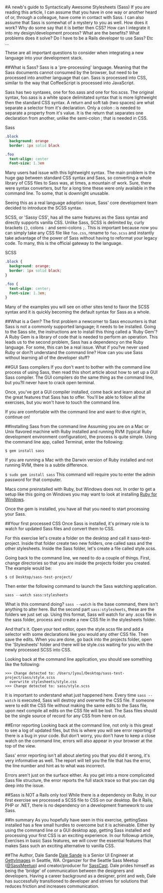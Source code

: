 #A newb's guide to Syntactically Awesome Stylesheets (Sass)
If you are reading this article, I can assume that you have in one way or another heard of or, through a colleague, have come in contact with Sass. I can also assume that Sass is somewhat of a mystery to you as well. How does it work? Why do some say that it is better then CSS? How can I integrate it into my design/development process? What are the benefits? What problems does it solve? Do I have to be a Rails developer to use Sass? Etc ...

These are all important questions to consider when integrating a new language into your development stack.

##What is Sass?
Sass is a 'pre-processing' language. Meaning that the Sass documents cannot consumed by the browser, but need to be processed into another language that can. Sass is processed into CSS, similar to the way that CoffeeScript is processed into JavaScript.

Sass has two syntaxes, one for foo.sass and one for foo.scss. The original syntax, foo.sass is a white space delimitated syntax that is more lightweight then the standard CSS syntax. A return and soft tab (two spaces) are what separate a selector from it's declaration. Only a colon : is needed to separate a property from it's value. It is the return that separates one declaration from another, unlike the semi-colon ; that is needed in CSS.

Sass
```sass
.block
  background: orange
  border: 1px solid black

.foo
  text-align: center
  Font-size: 1.3em
```

Many users had issue with this lightweight syntax. The main problem is the huge gap between standard CSS syntax and Sass, so converting a whole library of CSS files to Sass was, at times, a mountain of work. Sure, there were syntax converters, but for a long time these were only available in the command line. To some, that is downright unusable.

Seeing this as a real language adoption issue, Sass' core development team decided to introduce the SCSS syntax.

SCSS, or 'Sassy CSS', has all the same features as the Sass syntax and directly supports vanilla CSS. Unlike Sass, SCSS is delimited by, curly brackets `{}`, colons `:` and semi-colons `;`. This is important because now you can simply take any CSS file like `foo.css`,  rename to `foo.scss` and instantly take advantage of the power of Sass without having to reformat your legacy code. To many, this is the official gateway to the language.

SCSS
```scss
.block {
  background: orange;
  border: 1px solid black;
}

.foo {
  text-align: center;
  Font-size: 1.3em;
}
```

Many of the examples you will see on other sites tend to favor the SCSS syntax and it is quickly becoming the default syntax for Sass as a whole.

##What is a Gem?
The first problem a newcomer to Sass encounters is that Sass is not a commonly supported language; it needs to be installed. Going to the Sass site, the instructions are to install this thing called a 'Ruby Gem'? A Ruby Gem is a library of code that is needed to perform an operation. This leads us to the second problem, Sass has a dependency on the Ruby language. For some, this can be a real issue. What if you?ve never used Ruby or don?t understand the command line? How can you use Sass without learning all of the developer stuff?

##GUI Sass compilers
If you don't want to bother with the command line process of using Sass, then read this short article about how to set up a GUI Sass compiler. The GUI compilers do the same thing as the command line, but you?ll never have to crack open terminal.

Once, you've got a GUI compiler installed, come back and learn about all the great features that Sass has to offer. You'll be able to follow all the exercises, but you won't have to touch the command line.

If you are comfortable with the command line and want to dive right in, continue on!

##Installing Sass from the command line
Assuming you are on a Mac or Unix flavored machine with Ruby installed and running RVM (typical Ruby development environment configuration), the process is quite simple. Using the command line app, called Terminal, enter the following:

`$ gem install sass`

If you are running a Mac with the Darwin version of Ruby installed and not running RVM, there is a subtle difference.

`$ sudo gem install sass` This command will require you to enter the admin password for that computer.

Macs come preinstalled with Ruby, but Windows does not. In order to get a setup like this going on Windows you may want to look at installing [Ruby for Windows](http://rubyinstaller.org/).

Once the gem is installed, you have all that you need to start processing your Sass.

##Your first processed CSS
Once Sass is installed, it's primary role is to watch for updated Sass files and convert them to CSS.

For this exercise let's create a folder on the desktop and call it sass-test-project. Inside that folder create two new folders, one called sass and the other stylesheets. Inside the Sass folder, let's create a file called style.scss.

Going back to the command line, we need to do a couple of things. First, change directories so that you are inside the projects folder you created. The example would be:

`$ cd Desktop/sass-test-project/`

Then enter the following command to launch the Sass watching application.

`sass --watch sass:stylesheets`

What is this command doing? `sass --watch` is the base command, there isn't anything to alter here. But the second part `sass:stylesheets`, these are the folders we just set up. Using this format, Sass will watch for any .scss file in the sass folder, process and create a new CSS file in the stylesheets folder.

And that's it. Open your text editor, open the style.scss file and add a selector with some declarations like you would any other CSS file. Then save the edits. When you are done, go back into the projects folder, open the 'Stylesheets' folder and there will be style.css waiting for you with the newly processed SCSS into CSS.

Looking back at the command line application, you should see something like the following:

```
>>> Change detected to: /Users/[you]/Desktop/sass-test-project/sass/style.scss
  overwrite stylesheets/style.css
>>> Change detected to: sass/style.scss
```

It is important to understand what just happened here. Every time `sass --watch` is executed, Sass will destroy and overwrite the CSS file. If someone were to edit the CSS file without making the same edits to the Sass file, upon next compile all edits on the CSS file will be lost. The Sass files should be the single source of record for any CSS from here on out.

##Error reporting
Looking back at the command line, not only is this great to see a log of updated files, but this is where you will see error reporting if there is a bug in your code. But don't worry, you don't have to keep a close watch on the command line, errors will also appear in your browser at the top of the view.

Sass' error reporting isn't all about alerting you that you did it wrong, it's very informative as well. The report will tell you the file that has the error, the line number and hint as to what was incorrect.

Errors aren't just on the surface either. As you get into a more complicated Sass file structure, the error reports the full stack trace so that you can dig deep into the issue.

##Sass is NOT a Rails only tool
While there is a dependency on Ruby, in our first exercise we processed a SCSS file to CSS on our desktop. Be it Rails, PHP or .NET, there is no dependency on a development framework to use Sass.

##In summary
As you hopefully have seen in this exercise, gettingSass installed has a few small hurdles to overcome but it is achievable. Either by using the command line or a GUI desktop app, getting Sass installed and processing your first CSS is an exciting experience. In our followup article, Exercises in basic Sass features, we will cover the essential features that makes Sass such an exciting alternative to vanilla CSS.

##The Author, Dale Sande
[Dale Sande](www.dalesande.com) is a Senior UI Engineer at [GettyImages](http://www.gettyimages.com/) in Seattle, WA. Organizer for the Seattle Sass Meetup ([@SassMeetup](https://twitter.com/sassmeetup)) and creator/producer for [SassCast](http://sasscast.tumblr.com/).  Dale prides himself as being the 'bridge' of communication between the designers and developers. Having a career background as a designer, print and web, Dale has successfully transitioned to developer and strives for solutions that reduces friction and increases communication.























